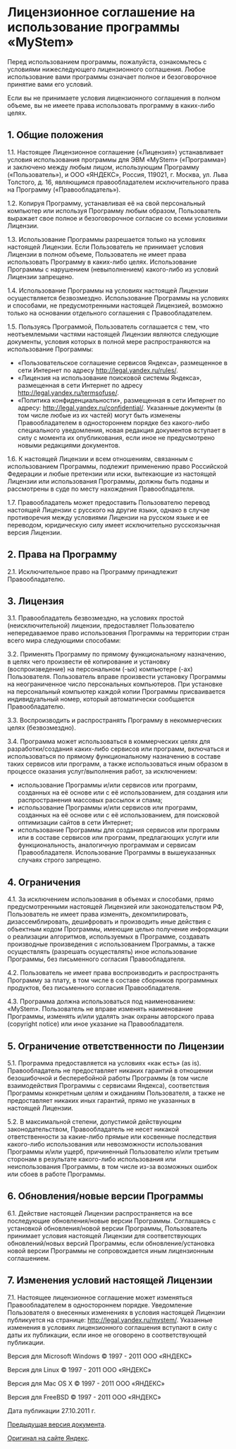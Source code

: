 Лицензионное соглашение на использование программы «MyStem»
===================================

Перед использованием программы, пожалуйста, ознакомьтесь с условиями нижеследующего лицензионного соглашения. Любое использование вами программы означает полное и безоговорочное принятие вами его условий.

Если вы не принимаете условия лицензионного соглашения в полном объеме, вы не имеете права использовать программу в каких-либо целях.

## 1. Общие положения

 1.1. Настоящее Лицензионное соглашение («Лицензия») устанавливает условия использования программы для ЭВМ «MyStem» («Программа») и заключено между любым лицом, использующим Программу («Пользователь»), и ООО «ЯНДЕКС», Россия, 119021, г. Москва, ул. Льва Толстого, д. 16, являющимся правообладателем исключительного права на Программу («Правообладатель»).

 1.2. Копируя Программу, устанавливая её на свой персональный компьютер или используя Программу любым образом, Пользователь выражает свое полное и безоговорочное согласие со всеми условиями Лицензии.

 1.3. Использование Программы разрешается только на условиях настоящей Лицензии. Если Пользователь не принимает условия Лицензии в полном объеме, Пользователь не имеет права использовать Программу в каких-либо целях. Использование Программы с нарушением (невыполнением) какого-либо из условий Лицензии запрещено.

 1.4. Использование Программы на условиях настоящей Лицензии осуществляется безвозмездно. Использование Программы на условиях и способами, не предусмотренными настоящей Лицензией, возможно только на основании отдельного соглашения с Правообладателем.

 1.5. Пользуясь Программой, Пользователь соглашается с тем, что неотъемлемыми частями настоящей Лицензии являются следующие документы, условия которых в полной мере распространяются на использование Программы:
  + «Пользовательское cоглашение сервисов Яндекса», размещенное в сети Интернет по адресу http://legal.yandex.ru/rules/.
  + «Лицензия на использование поисковой системы Яндекса», размещенная в сети Интернет по адресу http://legal.yandex.ru/termsofuse/.
  + «Политика конфиденциальности», размещенная в сети Интернет по адресу: http://legal.yandex.ru/confidential/.
  Указанные документы (в том числе любые из их частей) могут быть изменены Правообладателем в одностороннем порядке без какого-либо специального уведомления, новая редакция документов вступает в силу с момента их опубликования, если иное не предусмотрено новыми редакциями документов.

 1.6. К настоящей Лицензии и всем отношениям, связанным с использованием Программы, подлежит применению право Российской Федерации и любые претензии или иски, вытекающие из настоящей Лицензии или использования Программы, должны быть поданы и рассмотрены в суде по месту нахождения Правообладателя.

 1.7. Правообладатель может предоставить Пользователю перевод настоящей Лицензии с русского на другие языки, однако в случае противоречия между условиями Лицензии на русском языке и ее переводом, юридическую силу имеет исключительно русскоязычная версия Лицензии.

## 2. Права на Программу
 2.1. Исключительное право на Программу принадлежит Правообладателю.

## 3. Лицензия

 3.1. Правообладатель безвозмездно, на условиях простой (неисключительной) лицензии, предоставляет Пользователю непередаваемое право использования Программы на территории стран всего мира следующими способами:

 3.2. Применять Программу по прямому функциональному назначению, в целях чего произвести её копирование и установку (воспроизведение) на персональном (-ых) компьютере (-ах) Пользователя. Пользователь вправе произвести установку Программы на неограниченное число персональных компьютеров. При установке на персональный компьютер каждой копии Программы присваивается индивидуальный номер, который автоматически сообщается Правообладателю.

 3.3. Воспроизводить и распространять Программу в некоммерческих целях (безвозмездно).

 3.4. Программа может использоваться в коммерческих целях для разработки/создания каких-либо сервисов или программ, включаться и использоваться по прямому функциональному назначению в составе таких сервисов или программ, а также использоваться иным образом в процессе оказания услуг/выполнения работ, за исключением:
  + использование Программы и/или сервисов или программ, созданных на её основе или с её использованием, для создания или распространения массовых рассылок и спама;
  + использование Программы и/или сервисов или программ, созданных на её основе или с её использованием, для поисковой оптимизации сайтов в сети Интернет;
  + использование Программы для создания сервисов или программ или в составе сервисов или программ, предлагающих услуги или функциональность, аналогичную программам и сервисам Правообладателя.
  Использование Программы в вышеуказанных случаях строго запрещено.

## 4. Ограничения

 4.1. За исключением использования в объемах и способами, прямо предусмотренными настоящей Лицензией или законодательством РФ, Пользователь не имеет права изменять, декомпилировать, дизассемблировать, дешифровать и производить иные действия с объектным кодом Программы, имеющие целью получение информации о реализации алгоритмов, используемых в Программе, создавать производные произведения с использованием Программы, а также осуществлять (разрешать осуществлять) иное использование Программы, без письменного согласия Правообладателя.

 4.2. Пользователь не имеет права воспроизводить и распространять Программу за плату, в том числе в составе сборников программных продуктов, без письменного согласия Правообладателя.

 4.3. Программа должна использоваться под наименованием: «MyStem». Пользователь не вправе изменять наименование Программы, изменять и/или удалять знак охраны авторского права (copyright notice) или иное указание на Правообладателя.

## 5. Ограничение ответственности по Лицензии

 5.1. Программа предоставляется на условиях «как есть» (as is). Правообладатель не предоставляет никаких гарантий в отношении безошибочной и бесперебойной работы Программы (в том числе взаимодействия Программы с сервисами Яндекса), соответствия Программы конкретным целям и ожиданиям Пользователя, а также не предоставляет никаких иных гарантий, прямо не указанных в настоящей Лицензии.

 5.2. В максимальной степени, допустимой действующим законодательством, Правообладатель не несет никакой ответственности за какие-либо прямые или косвенные последствия какого-либо использования или невозможности использования Программы и/или ущерб, причиненный Пользователю и/или третьим сторонам в результате какого-либо использования или неиспользования Программы, в том числе из-за возможных ошибок или сбоев в работе Программы.

## 6. Обновления/новые версии Программы

 6.1. Действие настоящей Лицензии распространяется на все последующие обновления/новые версии Программы. Соглашаясь с установкой обновления/новой версии Программы, Пользователь принимает условия настоящей Лицензии для соответствующих обновлений/новых версий Программы, если обновление/установка новой версии Программы не сопровождается иным лицензионным соглашением.

## 7. Изменения условий настоящей Лицензии

 7.1. Настоящее лицензионное соглашение может изменяться Правообладателем в одностороннем порядке. Уведомление Пользователя о внесенных изменениях в условия настоящей Лицензии публикуется на странице: http://legal.yandex.ru/mystem/. Указанные изменения в условиях лицензионного соглашения вступают в силу с даты их публикации, если иное не оговорено в соответствующей публикации.

Версия для Microsoft Windows © 1997 - 2011 ООО «ЯНДЕКС»

Версия для Linux © 1997 - 2011 ООО «ЯНДЕКС»

Версия для Mac OS X © 1997 - 2011 ООО «ЯНДЕКС»

Версия для FreeBSD © 1997 - 2011 ООО «ЯНДЕКС»

Дата публикации 27.10.2011 г.

[Предыдущая версия документа](http://legal.yandex.ru/mystem/20100303/).

[Оригинал на сайте Яндекс](http://legal.yandex.ru/mystem/).